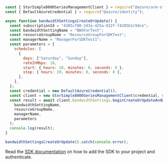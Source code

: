 ```javascript
const { StorSimple8000SeriesManagementClient } = require("@azure/arm-storsimple8000series");
const { DefaultAzureCredential } = require("@azure/identity");

async function bandwidthSettingsCreateOrUpdate() {
  const subscriptionId = "4385cf00-2d3a-425a-832f-f4285b1c9dce";
  const bandwidthSettingName = "BWSForTest";
  const resourceGroupName = "ResourceGroupForSDKTest";
  const managerName = "ManagerForSDKTest1";
  const parameters = {
    schedules: [
      {
        days: ["Saturday", "Sunday"],
        rateInMbps: 10,
        start: { hours: 10, minutes: 0, seconds: 0 },
        stop: { hours: 20, minutes: 0, seconds: 0 },
      },
    ],
  };
  const credential = new DefaultAzureCredential();
  const client = new StorSimple8000SeriesManagementClient(credential, subscriptionId);
  const result = await client.bandwidthSettings.beginCreateOrUpdateAndWait(
    bandwidthSettingName,
    resourceGroupName,
    managerName,
    parameters
  );
  console.log(result);
}

bandwidthSettingsCreateOrUpdate().catch(console.error);
```

Read the [SDK documentation](https://github.com/Azure/azure-sdk-for-js/blob/%40azure%2Farm-storsimple8000series_2.0.1/sdk/storsimple8000series/arm-storsimple8000series/README.md) on how to add the SDK to your project and authenticate.
